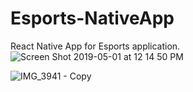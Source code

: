 # Esports-NativeApp
React Native App for Esports application.
<img  alt="Screen Shot 2019-05-01 at 12 14 50 PM" src="https://user-images.githubusercontent.com/44184759/65482700-c1b21680-de4e-11e9-9553-e8792c1f64b9.png">

![IMG_3941 - Copy](https://user-images.githubusercontent.com/44184759/65482709-cbd41500-de4e-11e9-8d41-e2227ded23e8.PNG)
